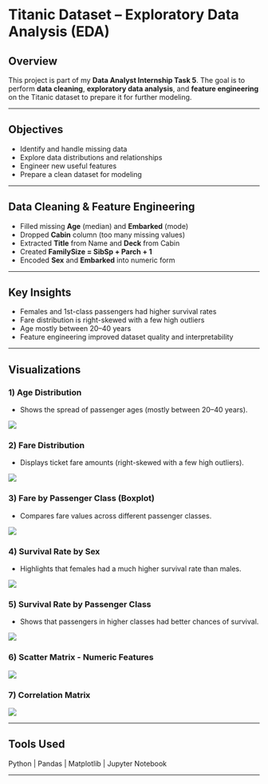 #  Titanic Dataset – Exploratory Data Analysis (EDA)

## Overview
This project is part of my **Data Analyst Internship Task 5**.
The goal is to perform **data cleaning**, **exploratory data analysis**, and **feature engineering**
on the Titanic dataset to prepare it for further modeling.

---

## Objectives
- Identify and handle missing data
- Explore data distributions and relationships
- Engineer new useful features
- Prepare a clean dataset for modeling

---

## Data Cleaning & Feature Engineering
- Filled missing **Age** (median) and **Embarked** (mode)
- Dropped **Cabin** column (too many missing values)
- Extracted **Title** from Name and **Deck** from Cabin
- Created **FamilySize = SibSp + Parch + 1**
- Encoded **Sex** and **Embarked** into numeric form

---

## Key Insights
- Females and 1st-class passengers had higher survival rates
- Fare distribution is right-skewed with a few high outliers
- Age mostly between 20–40 years
- Feature engineering improved dataset quality and interpretability

---

## Visualizations

### 1️) Age Distribution
+ Shows the spread of passenger ages (mostly between 20–40 years).

<img src="task_5_1SS.png">

### 2️) Fare Distribution
+ Displays ticket fare amounts (right-skewed with a few high outliers).

<img src="task_5_2SS.png">

### 3️) Fare by Passenger Class (Boxplot)
+ Compares fare values across different passenger classes.

<img src="task_5_3SS.png">

### 4️) Survival Rate by Sex
+ Highlights that females had a much higher survival rate than males.

<img src="task_5_4SS.png">

### 5️) Survival Rate by Passenger Class
+ Shows that passengers in higher classes had better chances of survival.

<img src="task_5_5SS.png">

### 6) Scatter Matrix - Numeric Features

<img src="task_5_6SS.png">

### 7) Correlation Matrix

<img src="task_5_7SS.png">

---

## Tools Used
Python | Pandas | Matplotlib | Jupyter Notebook

---


